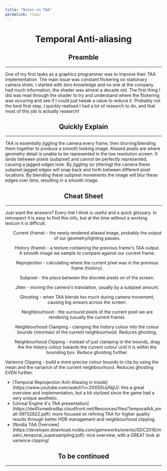 ```yaml
---
title: "Notes on TAA"
permalink: /taa/
---
```

<h1 align="center">Temporal Anti-aliasing</h1>

<h2 align="center">Preamble</h2><hr>

One of my first tasks as a graphics programmer was to improve their TAA implementation. The main issue was constant flickering on stationary camera shots. I started with zero knowledge and no one at the company had much information, the shader was almost a decade old. The first thing I did was read through the shader to try and understand where the flickering was occuring and see if I could just tweak a value to reduce it. Probably not the best first step, I quickly realised I had a lot of research to do, and that most of this job is actually research!

<h2 align="center">Quickly Explain</h2><hr>

TAA is essentially jiggling the camera every frame, then blurring/blending them together to produce a smooth looking image. Aliased pixels are where geometry detail is unable to be represented in the low resolution screen. It lands between pixels (subpixel) and cannot be perfectly represented, causing a jagged edges look. By jiggling (or jittering) the camera these subpixel jagged edges will snap back and forth between different pixel locations. By blending these subpixel movements the image will blur these edges over time, resulting in a smooth image.

<h2 align="center">Cheat Sheet</h2><hr>

Just want the answers? Every link I think is useful and a quick glossary. In retrospect it is easy to find this info, but at the time without a working lexicon it is difficult.

<a align="center">
  <ul> Current (frame) - the newly rendered aliased image, probably the output of our geometry/lighting passes.</ul>
  <ul>History (frame) - a texture containing the previous frame's TAA output. A smooth image we sample to compare against our current frame.</ul>
  <ul>Reprojection - calculating where the current pixel was in the previous frame (history).</ul>
  <ul>Subpixel - the place between the discrete pixels on of the screen.</ul>
  <ul>Jitter - moving the camera's translation, usually by a subpixel amount.</ul>
  <ul>Ghosting - when TAA blends too much during camera movement, causing big smears across the screen.</ul>
  <ul>Neighbourhood - the surround pixels of the current pixel we are rendering (usually the current frame).</ul>
  <ul>Neighbourhood Clamping - clamping the history colour into the colour bounds (min/max) of the current neighbourhood. Reduces ghosting.</ul>
  <ul>Neighbourhood Clipping - instead of just clamping to the bounds, drag the the history colour towards the current colour until it is within the bounding box. Reduce ghosting further.</ul>
  Varience Clipping - build a more precise colour bounds to clip by using the mean and the variance of the current neighbourhood. Reduces ghosting EVEN further.</ul>
</a>

  <ul>
    <li>[Temporal Reprojection Anti-Aliasing in Inside](https://www.youtube.com/watch?v=2XXS5UyNjjU): this a great overview and implementation, but a bit stylized since the game had a very unique aesthetic.</li>
  <li>[Unreal Engine 4's TAA presentation](https://de45xmedrsdbp.cloudfront.net/Resources/files/TemporalAA_small-59732822.pdf): more focused on refining TAA for higher quality results through better HDR management and neighbourhood clipping.</li>
  <li> [Nvidia TAA Overview](https://developer.download.nvidia.com/gameworks/events/GDC2016/msalvi_temporal_supersampling.pdf): nice overview, with a GREAT look at varience clipping!</li>
  </ul>


<h2 align="center">To be continued</h2><hr>

